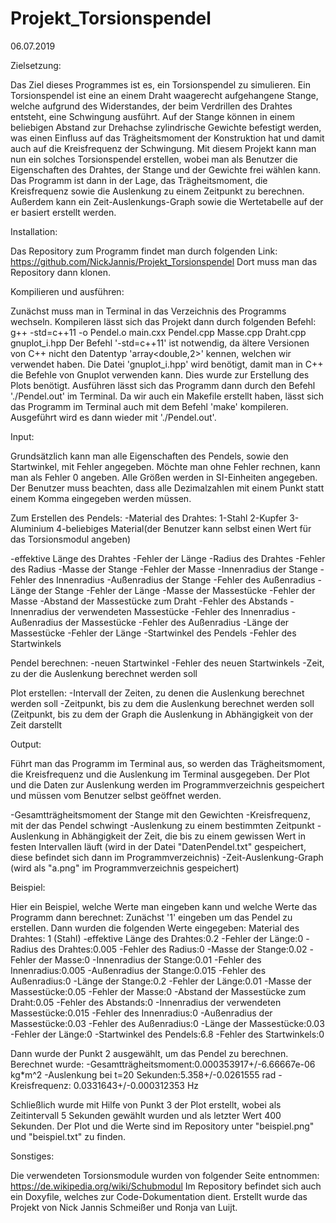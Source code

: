 # Projekt_Torsionspendel 
06.07.2019

Zielsetzung:

Das Ziel dieses Programmes ist es, ein Torsionspendel zu simulieren. Ein Torsionspendel ist eine an einem Draht waagerecht aufgehangene Stange,
welche aufgrund des Widerstandes, der beim Verdrillen des Drahtes entsteht, eine Schwingung ausführt. 
Auf der Stange können in einem beliebigen Abstand zur Drehachse zylindrische Gewichte befestigt werden, was einen Einfluss auf das Trägheitsmoment
der Konstruktion hat und damit auch auf die Kreisfrequenz der Schwingung.
Mit diesem Projekt kann man nun ein solches Torsionspendel erstellen, wobei man als Benutzer die Eigenschaften des Drahtes, der Stange 
und der Gewichte frei wählen kann. Das Programm ist dann in der Lage, das Trägheitsmoment, die Kreisfrequenz sowie die Auslenkung zu einem Zeitpunkt
zu berechnen. Außerdem kann ein Zeit-Auslenkungs-Graph sowie die Wertetabelle auf der er basiert erstellt werden.


Installation:

Das Repository zum Programm findet man durch folgenden Link:
https://github.com/NickJannis/Projekt_Torsionspendel
Dort muss man das Repository dann klonen.


Kompilieren und ausführen:

Zunächst muss man in Terminal in das Verzeichnis des Programms wechseln. Kompileren lässt sich das Projekt dann durch folgenden Befehl:
g++  -std=c++11 -o Pendel.o main.cxx Pendel.cpp Masse.cpp Draht.cpp gnuplot_i.hpp
Der Befehl '-std=c++11' ist notwendig, da ältere Versionen von C++ nicht den Datentyp 'array<double,2>' kennen, welchen wir verwendet haben.
Die Datei  'gnuplot_i.hpp' wird benötigt, damit man in C++ die Befehle von Gnuplot verwenden kann. Dies wurde zur Erstellung des Plots benötigt.
Ausführen lässt sich das Programm dann durch den Befehl  './Pendel.out' im Terminal.
Da wir auch ein Makefile erstellt haben, lässt sich das Programm im Terminal auch mit dem Befehl 'make' kompileren. 
Ausgeführt wird es  dann wieder mit './Pendel.out'.


Input:

Grundsätzlich kann man alle Eigenschaften des Pendels, sowie den Startwinkel, mit Fehler angegeben. Möchte man ohne Fehler rechnen, 
kann man als Fehler 0 angeben. Alle Größen werden in SI-Einheiten angegeben. Der Benutzer muss beachten, dass alle Dezimalzahlen mit einem Punkt 
statt einem Komma eingegeben werden müssen.

Zum Erstellen des Pendels:
-Material des Drahtes:
	1-Stahl
	2-Kupfer
	3-Aluminium
	4-beliebiges Material(der Benutzer kann selbst einen Wert für das Torsionsmodul angeben)

-effektive Länge des Drahtes
-Fehler der Länge
-Radius des Drahtes
-Fehler des Radius
-Masse der Stange
-Fehler der Masse
-Innenradius der Stange
-Fehler des Innenradius
-Außenradius der Stange
-Fehler des Außenradius
-Länge der Stange
-Fehler der Länge
-Masse der Massestücke
-Fehler der Masse
-Abstand der Massestücke zum Draht
-Fehler des Abstands
-Innenradius der verwendeten Massestücke
-Fehler des Innenradius
-Außenradius der Massestücke
-Fehler des Außenradius
-Länge der Massestücke
-Fehler der Länge
-Startwinkel des Pendels
-Fehler des Startwinkels

Pendel berechnen:
-neuen Startwinkel
-Fehler des neuen Startwinkels
-Zeit, zu der die Auslenkung berechnet werden soll

Plot erstellen:
-Intervall der Zeiten, zu denen die Auslenkung berechnet werden soll
-Zeitpunkt, bis zu dem die Auslenkung berechnet werden soll (Zeitpunkt, bis zu dem der Graph die Auslenkung in Abhängigkeit von der Zeit darstellt


Output:

Führt man das Programm im Terminal aus, so werden das Trägheitsmoment, die Kreisfrequenz und die Auslenkung im Terminal ausgegeben. 
Der Plot und die Daten zur Auslenkung werden im Programmverzeichnis gespeichert und müssen vom Benutzer selbst geöffnet werden.

-Gesamtträgheitsmoment der Stange mit den Gewichten
-Kreisfrequenz, mit der das Pendel schwingt
-Auslenkung zu einem bestimmten Zeitpunkt
-Auslenkung in Abhängigkeit der Zeit, die bis zu einem gewissen Wert in festen Intervallen läuft (wird in der Datei "DatenPendel.txt" gespeichert, 
diese befindet sich dann im Programmverzeichnis)
-Zeit-Auslenkung-Graph (wird als "a.png" im Programmverzeichnis gespeichert)


Beispiel:

Hier ein Beispiel, welche Werte man eingeben kann und welche Werte das Programm dann berechnet:
Zunächst '1' eingeben um das Pendel zu erstellen.
Dann wurden die folgenden Werte eingegeben:
Material des Drahtes: 1 (Stahl)
-effektive Länge des Drahtes:0.2
-Fehler der Länge:0
-Radius des Drahtes:0.005
-Fehler des Radius:0
-Masse der Stange:0.02
-Fehler der Masse:0
-Innenradius der Stange:0.01
-Fehler des Innenradius:0.005
-Außenradius der Stange:0.015
-Fehler des Außenradius:0
-Länge der Stange:0.2
-Fehler der Länge:0.01
-Masse der Massestücke:0.05
-Fehler der Masse:0
-Abstand der Massestücke zum Draht:0.05
-Fehler des Abstands:0
-Innenradius der verwendeten Massestücke:0.015
-Fehler des Innenradius:0
-Außenradius der Massestücke:0.03
-Fehler des Außenradius:0
-Länge der Massestücke:0.03
-Fehler der Länge:0
-Startwinkel des Pendels:6.8
-Fehler des Startwinkels:0

Dann wurde der Punkt 2 ausgewählt, um das Pendel zu berechnen. Berechnet wurde:
-Gesamtträgheitsmoment:0.000353917+/-6.66667e-06 kg*m^2
-Auslenkung bei t=20 Sekunden:5.358+/-0.0261555 rad
-Kreisfrequenz: 0.0331643+/-0.000312353 Hz

Schließlich wurde mit Hilfe von Punkt 3 der Plot erstellt, wobei als Zeitintervall 5 Sekunden gewählt wurden und als letzter Wert 400 Sekunden.
Der Plot und die Werte sind im Repository unter "beispiel.png" und "beispiel.txt" zu finden.


Sonstiges:

Die verwendeten Torsionsmodule wurden von folgender Seite entnommen:
https://de.wikipedia.org/wiki/Schubmodul
Im Repository befindet sich auch ein Doxyfile, welches zur Code-Dokumentation dient.
Erstellt wurde das Projekt von Nick Jannis Schmeißer und Ronja van Luijt.






